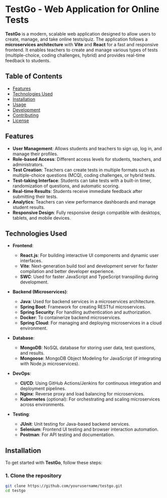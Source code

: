 # TestGo - Web Application for Online Tests

**TestGo** is a modern, scalable web application designed to allow users to create, manage, and take online tests/quiz. The application follows a **microservices architecture** with **Vite** and **React** for a fast and responsive frontend. It enables teachers to create and manage various types of tests (multiple-choice, coding challenges, hybrid) and provides real-time feedback to students.

## Table of Contents

- [Features](#features)
- [Technologies Used](#technologies-used)
- [Installation](#installation)
- [Usage](#usage)
- [Development](#development)
- [Contributing](#contributing)
- [License](#license)

## Features

- **User Management**: Allows students and teachers to sign up, log in, and manage their profiles.
- **Role-based Access**: Different access levels for students, teachers, and administrators.
- **Test Creation**: Teachers can create tests in multiple formats such as multiple-choice questions (MCQ), coding challenges, or hybrid tests.
- **Test-taking Interface**: Students can take tests with a built-in timer, randomization of questions, and automatic scoring.
- **Real-time Results**: Students receive immediate feedback after submitting their tests.
- **Analytics**: Teachers can view performance dashboards and manage student results.
- **Responsive Design**: Fully responsive design compatible with desktops, tablets, and mobile devices.

## Technologies Used

- **Frontend**:
  - **React.js**: For building interactive UI components and dynamic user interfaces.
  - **Vite**: Next-generation build tool and development server for faster compilation and better developer experience.
  - **SWC**: Used for faster JavaScript and TypeScript transpiling during development.
  
- **Backend (Microservices)**:
  - **Java**: Used for backend services in a microservices architecture.
  - **Spring Boot**: Framework for creating RESTful microservices.
  - **Spring Security**: For handling authentication and authorization.
  - **Docker**: To containerize backend microservices.
  - **Spring Cloud**: For managing and deploying microservices in a cloud environment.

- **Database**:
  - **MongoDB**: NoSQL database for storing user data, test questions, and results.
  - **Mongoose**: MongoDB Object Modeling for JavaScript (if integrating with Node.js microservices).

- **DevOps**:
  - **CI/CD**: Using GitHub Actions/Jenkins for continuous integration and deployment pipelines.
  - **Nginx**: Reverse proxy and load balancing for microservices.
  - **Kubernetes** (optional): For orchestrating and scaling microservices across environments.

- **Testing**:
  - **JUnit**: Unit testing for Java-based backend services.
  - **Selenium**: Frontend UI testing and browser interaction automation.
  - **Postman**: For API testing and documentation.

## Installation

To get started with **TestGo**, follow these steps:

### 1. Clone the repository

```bash
git clone https://github.com/yourusername/testgo.git
cd testgo
